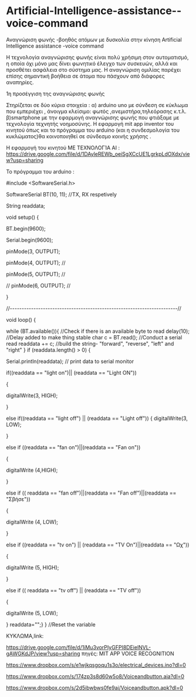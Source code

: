 # Artificial-Intelligence-assistance--voice-command
Αναγνώριση φωνής -βοηθός ατόμων με δυσκολία στην κίνηση
Artificial Intelligence assistance -voice command
 
Η τεχνολογία αναγνώρισης φωνής είναι πολύ χρήσιμη στον αυτοματισμό, η οποία όχι μόνο μας δίνει φωνητικό έλεγχο των συσκευών, αλλά και προσθέτει ασφάλεια στο σύστημα μας. Η αναγνώριση ομιλίας παρέχει επίσης σημαντική βοήθεια σε άτομα που πάσχουν από διάφορες αναπηρίες. 
 
1η προσέγγιση της αναγνώρισης φωνής

Στηρίζεται σε δύο κύρια στοιχεία : α) arduino uno με σύνδεση σε κύκλωμα που εμπεριέχει , άνοιγμα κλείσιμο: φωτός ,ανεμιστήρα,τηλεόρασης κ.τ.λ.   β)smartphone με την εφαρμογή αναγνώρισης φωνής που φτιάξαμε με τεχνολογία τεχνητής νοημοσύνης. Η εφαρμογή mit app inventor του κινητού όπως και το πρόγραμμα του arduino (και η συνδεσμολογία του κυκλώματος)θα κοινοποιηθεί σε σύνδεσμο κοινής χρήσης .

Η εφαρμογή του κινητού ΜΕ ΤΕΧΝΟΛΟΓΊΑ ΑΙ : https://drive.google.com/file/d/1DAyleREWb_oeiSgXCcUE1LgrkpLdOXdx/view?usp=sharing

Το πρόγραμμα του arduino :

#include <SoftwareSerial.h>

SoftwareSerial BT(10, 11); //TX, RX respetively

String readdata;

void setup() {

BT.begin(9600);

Serial.begin(9600);

pinMode(3, OUTPUT);

pinMode(4, OUTPUT); //

pinMode(5, OUTPUT); //

// pinMode(6, OUTPUT); //

}

//-----------------------------------------------------------------------//

void loop() {

 while (BT.available()){  //Check if there is an available byte to read
  delay(10); //Delay added to make thing stable
  char c = BT.read(); //Conduct a serial read
  readdata += c; //build the string- "forward", "reverse", "left" and "right"
  } 
if (readdata.length() > 0) {

Serial.println(readdata); // print data to serial monitor

if((readdata == "light on")|| (readdata == "Light ON"))

{

digitalWrite(3, HIGH);

}

else if((readdata == "light off") || (readdata == "Light off"))
{
digitalWrite(3, LOW);

}

else if ((readdata == "fan on")||(readdata == "Fan on"))

{

digitalWrite (4,HIGH);

}

else if (( readdata == "fan off")||(readdata == "Fan off")||(readdata == "Σβήσε"))

{

digitalWrite (4, LOW);

}

else if ((readdata == "tv on") || (readdata == "TV On")||(readdata == "Ωχ"))

{

digitalWrite (5, HIGH);

}

else if (( readdata == "tv off") || (readdata == "TV off"))

{

digitalWrite (5, LOW);

}
readdata="";}
} //Reset the variable


ΚΥΚΛΩΜΑ,link:

https://drive.google.com/file/d/1iMu3vorPIyGFPI8DEielNVL-gAWGKdJP/view?usp=sharing
πηγές: 
MIT APP VOICE RECOGNITION

https://www.dropbox.com/s/e1wjkqsgoqu1s3o/electrical_devices.ino?dl=0

https://www.dropbox.com/s/174zp3s8d60w5o8/Voiceandbutton.aia?dl=0

https://www.dropbox.com/s/2d5ibwbws0fe9ai/Voiceandbutton.apk?dl=0


